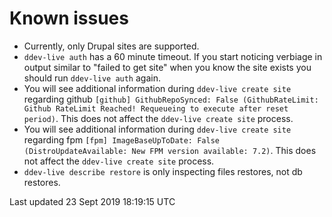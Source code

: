 # Known issues

* Currently, only Drupal sites are supported.
* `ddev-live auth` has a 60 minute timeout. If you start noticing verbiage in output similar to "failed to get site" when you know the site exists you should run `ddev-live auth` again.
* You will see additional information during `ddev-live create site` regarding github `[github] GithubRepoSynced: False (GithubRateLimit: Github RateLimit Reached! Requeueing to execute after reset period)`. This does not affect the `ddev-live create site` process.
* You will see additional information during `ddev-live create site` regarding fpm `[fpm] ImageBaseUpToDate: False (DistroUpdateAvailable: New FPM version available: 7.2)`. This does not affect the `ddev-live create site` process.
* `ddev-live describe restore` is only inspecting files restores, not db restores. 

Last updated 23 Sept 2019 18:19:15 UTC
